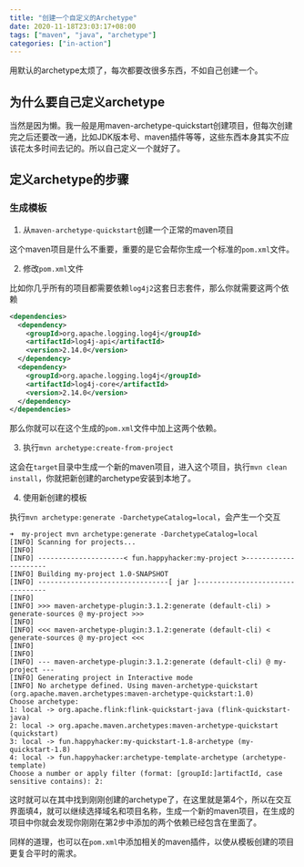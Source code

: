 ```yaml
---
title: "创建一个自定义的Archetype"
date: 2020-11-18T23:03:17+08:00
tags: ["maven", "java", "archetype"]
categories: ["in-action"]
---
```


用默认的archetype太烦了，每次都要改很多东西，不如自己创建一个。

<!--more-->

## 为什么要自己定义archetype

当然是因为懒。我一般是用maven-archetype-quickstart创建项目，但每次创建完之后还要改一通，比如JDK版本号、maven插件等等，这些东西本身其实不应该花太多时间去记的。所以自己定义一个就好了。

## 定义archetype的步骤

### 生成模板

1. 从`maven-archetype-quickstart`创建一个正常的maven项目

这个maven项目是什么不重要，重要的是它会帮你生成一个标准的`pom.xml`文件。

2. 修改`pom.xml`文件

比如你几乎所有的项目都需要依赖`log4j2`这套日志套件，那么你就需要这两个依赖

```xml
<dependencies>
  <dependency>
    <groupId>org.apache.logging.log4j</groupId>
    <artifactId>log4j-api</artifactId>
    <version>2.14.0</version>
  </dependency>
  <dependency>
    <groupId>org.apache.logging.log4j</groupId>
    <artifactId>log4j-core</artifactId>
    <version>2.14.0</version>
  </dependency>
</dependencies>
```
那么你就可以在这个生成的`pom.xml`文件中加上这两个依赖。

3. 执行`mvn archetype:create-from-project`

这会在`target`目录中生成一个新的maven项目，进入这个项目，执行`mvn clean install`，你就把新创建的archetype安装到本地了。

4. 使用新创建的模板

执行`mvn archetype:generate -DarchetypeCatalog=local`，会产生一个交互

```
➜  my-project mvn archetype:generate -DarchetypeCatalog=local
[INFO] Scanning for projects...
[INFO]
[INFO] ---------------------< fun.happyhacker:my-project >---------------------
[INFO] Building my-project 1.0-SNAPSHOT
[INFO] --------------------------------[ jar ]---------------------------------
[INFO]
[INFO] >>> maven-archetype-plugin:3.1.2:generate (default-cli) > generate-sources @ my-project >>>
[INFO]
[INFO] <<< maven-archetype-plugin:3.1.2:generate (default-cli) < generate-sources @ my-project <<<
[INFO]
[INFO]
[INFO] --- maven-archetype-plugin:3.1.2:generate (default-cli) @ my-project ---
[INFO] Generating project in Interactive mode
[INFO] No archetype defined. Using maven-archetype-quickstart (org.apache.maven.archetypes:maven-archetype-quickstart:1.0)
Choose archetype:
1: local -> org.apache.flink:flink-quickstart-java (flink-quickstart-java)
2: local -> org.apache.maven.archetypes:maven-archetype-quickstart (quickstart)
3: local -> fun.happyhacker:my-quickstart-1.8-archetype (my-quickstart-1.8)
4: local -> fun.happyhacker:archetype-template-archetype (archetype-template)
Choose a number or apply filter (format: [groupId:]artifactId, case sensitive contains): 2:
```
这时就可以在其中找到刚刚创建的archetype了，在这里就是第4个，所以在交互界面填4，就可以继续选择域名和项目名称，生成一个新的maven项目，在生成的项目中你就会发现你刚刚在第2步中添加的两个依赖已经包含在里面了。

同样的道理，也可以在`pom.xml`中添加相关的maven插件，以使从模板创建的项目更复合平时的需求。


